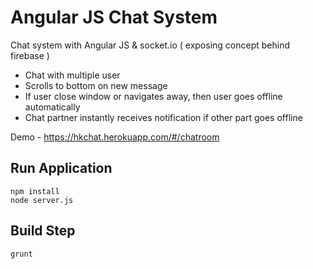# Angular JS Chat System

Chat system with Angular JS & socket.io ( exposing concept behind firebase )

- Chat with multiple user
- Scrolls to bottom on new message
- If user close window or navigates away, then user goes offline automatically
- Chat partner instantly receives notification if other part goes offline


Demo - https://hkchat.herokuapp.com/#/chatroom

## Run Application

```
npm install
node server.js
```

## Build Step

```
grunt
```




